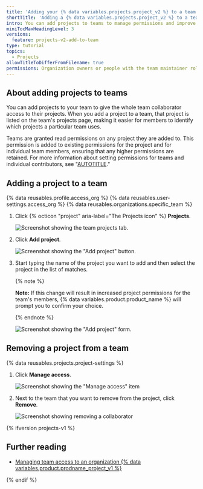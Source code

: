 ```yaml
---
title: 'Adding your {% data variables.projects.project_v2 %} to a team'
shortTitle: 'Adding a {% data variables.projects.project_v2 %} to a team'
intro: You can add projects to teams to manage permissions and improve project discoverability.
miniTocMaxHeadingLevel: 3
versions:
  feature: projects-v2-add-to-team
type: tutorial
topics:
  - Projects
allowTitleToDifferFromFilename: true
permissions: Organization owners or people with the team maintainer role and admin permissions on a project can add a project to a team.
---
```


## About adding projects to teams

You can add projects to your team to give the whole team collaborator access to their projects. When you add a project to a team, that project is listed on the team's projects page, making it easier for members to identify which projects a particular team uses.

Teams are granted read permissions on any project they are added to. This permission is added to existing permissions for the project and for individual team members, ensuring that any higher permissions are retained. For more information about setting permissions for teams and individual contributors, see "[AUTOTITLE](/issues/planning-and-tracking-with-projects/managing-your-project/managing-access-to-your-projects)."

## Adding a project to a team

{% data reusables.profile.access_org %}
{% data reusables.user-settings.access_org %}
{% data reusables.organizations.specific_team %}
1. Click {% octicon "project" aria-label="The Projects icon" %} **Projects**.
   
   ![Screenshot showing the team projects tab.](/assets/images/help/organizations/team-project-board-button.png)
   
1. Click **Add project**.
   
   ![Screenshot showing the "Add project" button.](/assets/images/help/organizations/team-project-add-project.png)
   
1. Start typing the name of the project you want to add and then select the project in the list of matches.  
   
   {% note %}
   
   **Note:** If this change will result in increased project permissions for the team's members, {% data variables.product.product_name %} will prompt you to confirm your choice.
   
   {% endnote %}
   
   ![Screenshot showing the "Add project" form.](/assets/images/help/organizations/team-project-search.png)
   

## Removing a project from a team

{% data reusables.projects.project-settings %}
1. Click **Manage access**.
   
   ![Screenshot showing the "Manage access" item](/assets/images/help/projects-v2/manage-access.png)
   
1. Next to the team that you want to remove from the project, click **Remove**.
   
   ![Screenshot showing removing a collaborator](/assets/images/help/projects-v2/access-remove-member.png)
   

{% ifversion projects-v1 %}

## Further reading

- [Managing team access to an organization {% data variables.product.prodname_project_v1 %}](/organizations/managing-access-to-your-organizations-project-boards/managing-team-access-to-an-organization-project-board)

{% endif %}
